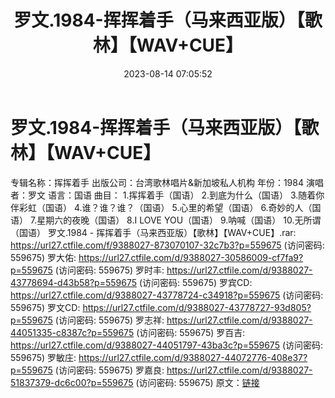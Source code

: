 ﻿---
title: 罗文.1984-挥挥着手（马来西亚版）【歌林】【WAV+CUE】
date: 2023-08-14 07:05:52
categories: WAV车载音乐、镜像
tags: 华语中文
---
# 罗文.1984-挥挥着手（马来西亚版）【歌林】【WAV+CUE】

专辑名称：挥挥着手
出版公司：台湾歌林唱片&新加坡私人机构
年份：1984
演唱者：罗文
语言：国语
曲目：
1.挥挥着手（国语）
2.到底为什么（国语）
3.随着你伴彩虹（国语）
4.谁？谁？谁？（国语）
5.心里的希望（国语）
6.奇妙的人（国语）
7.星期六的夜晚（国语）
8.I LOVE YOU（国语）
9.呐喊（国语）
10.无所谓（国语）
罗文.1984 - 挥挥着手（马来西亚版）【歌林】【WAV+CUE】.rar: https://url27.ctfile.com/f/9388027-873070107-32c7b3?p=559675
(访问密码: 559675)
罗大佑: https://url27.ctfile.com/d/9388027-30586009-cf7fa9?p=559675
(访问密码: 559675)
罗时丰: https://url27.ctfile.com/d/9388027-43778694-d43b58?p=559675
(访问密码: 559675)
罗宾CD: https://url27.ctfile.com/d/9388027-43778724-c34918?p=559675
(访问密码: 559675)
罗文CD: https://url27.ctfile.com/d/9388027-43778727-93d805?p=559675
(访问密码: 559675)
罗志祥: https://url27.ctfile.com/d/9388027-44051335-c8387c?p=559675
(访问密码: 559675)
罗百吉: https://url27.ctfile.com/d/9388027-44051797-43ba3c?p=559675
(访问密码: 559675)
罗敏庄: https://url27.ctfile.com/d/9388027-44072776-408e37?p=559675
(访问密码: 559675)
罗嘉良: https://url27.ctfile.com/d/9388027-51837379-dc6c00?p=559675
(访问密码: 559675)
原文：[链接](https://blog.sina.com.cn/s/blog_1647c7e760103133a.html)
